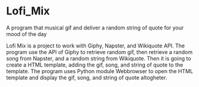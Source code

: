 # Lofi_Mix
A program that musical gif and deliver a random string of quote for your mood of the day

Lofi Mix is a project to work with Giphy, Napster, and Wikiquote API. The program use the API of Giphy to retrieve random gif, then retrieve a random song from Napster, and a random string from Wikiquote. Then it is going to create a HTML template, adding the gif, song, and string of quote to the template. The program uses Python module Webbrowser to open the HTML template and display the gif, song, and string of quote altogheter. 
